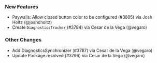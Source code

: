 ### New Features
* Paywalls: Allow closed button color to be configured (#3805) via Josh Holtz (@joshdholtz)
* Create `DiagnosticsTracker` (#3784) via Cesar de la Vega (@vegaro)
### Other Changes
* Add DiagnosticsSynchronizer (#3787) via Cesar de la Vega (@vegaro)
* Update Package.resolved (#3796) via Cesar de la Vega (@vegaro)
